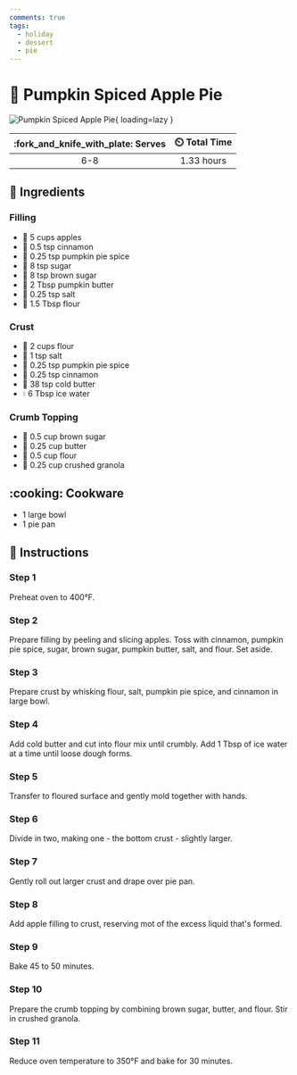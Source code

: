 ```yaml
---
comments: true
tags:
  - holiday
  - dessert
  - pie
---
```

# :pie: Pumpkin Spiced Apple Pie

![Pumpkin Spiced Apple Pie](../assets/images/pumpkin-spiced-apple-pie.jpg){ loading=lazy }

| :fork_and_knife_with_plate: Serves | :timer_clock: Total Time |
|:----------------------------------:|:-----------------------: |
| 6-8 | 1.33 hours |

## :salt: Ingredients

### Filling

- :apple: 5 cups apples
- :custard: 0.5 tsp cinnamon
- :jack_o_lantern: 0.25 tsp pumpkin pie spice
- :candy: 8 tsp sugar
- :maple_leaf: 8 tsp brown sugar
- :butter: 2 Tbsp pumpkin butter
- :salt: 0.25 tsp salt
- :ear_of_rice: 1.5 Tbsp flour

### Crust

- :ear_of_rice: 2 cups flour
- :salt: 1 tsp salt
- :jack_o_lantern: 0.25 tsp pumpkin pie spice
- :custard: 0.25 tsp cinnamon
- :butter: 38 tsp cold butter
- :droplet: 6 Tbsp ice water

### Crumb Topping

- :maple_leaf: 0.5 cup brown sugar
- :butter: 0.25 cup butter
- :ear_of_rice: 0.5 cup flour
- :chocolate_bar: 0.25 cup crushed granola

## :cooking: Cookware

- 1 large bowl
- 1 pie pan

## :pencil: Instructions

### Step 1

Preheat oven to 400°F.

### Step 2

Prepare filling by peeling and slicing apples. Toss with cinnamon, pumpkin pie spice, sugar, brown sugar, pumpkin
butter, salt, and flour. Set aside.

### Step 3

Prepare crust by whisking flour, salt, pumpkin pie spice, and cinnamon in large bowl.

### Step 4

Add cold butter and cut into flour mix until crumbly. Add 1 Tbsp of ice water at a time until loose dough forms.

### Step 5

Transfer to floured surface and gently mold together with hands.

### Step 6

Divide in two, making one - the bottom crust - slightly larger.

### Step 7

Gently roll out larger crust and drape over pie pan.

### Step 8

Add apple filling to crust, reserving mot of the excess liquid that's formed.

### Step 9

Bake 45 to 50 minutes.

### Step 10

Prepare the crumb topping by combining brown sugar, butter, and flour. Stir in crushed granola.

### Step 11

Reduce oven temperature to 350°F and bake for 30 minutes.
